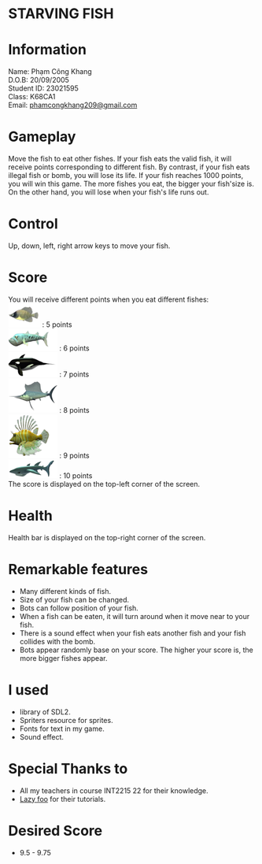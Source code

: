 #                                              STARVING FISH

# Information

  Name: Phạm Công Khang  
  D.O.B: 20/09/2005  
  Student ID: 23021595  
  Class: K68CA1  
  Email: phamcongkhang209@gmail.com  

# Gameplay

Move the fish to eat other fishes. If your fish eats the valid fish, it will receive points corresponding to different fish. By contrast, if your fish eats illegal fish or bomb, you will lose its life. If your fish reaches 1000 points, you will win this game. The more fishes you eat, the bigger your fish'size is. On the other hand, you will lose when your fish's life runs out.

# Control

Up, down, left, right arrow keys to move your fish.

# Score

You will receive different points when you eat different fishes:   
![alt](https://github.com/kxuff/Starving-Fish/blob/main/image/MinnowImage.png) : 5 points  
![alt](https://github.com/kxuff/Starving-Fish/blob/main/image/BarraImage.png) : 6 points  
![alt](https://github.com/kxuff/Starving-Fish/blob/main/image/OrcaImage.png) : 7 points  
![alt](https://github.com/kxuff/Starving-Fish/blob/main/image/MarlinImage.png) : 8 points  
![alt](https://github.com/kxuff/Starving-Fish/blob/main/image/LionfishImage.png) : 9 points  
![alt](https://github.com/kxuff/Starving-Fish/blob/main/image/SharkImage.png) : 10 points  
The score is displayed on the top-left corner of the screen.    

# Health

Health bar is displayed on the top-right corner of the screen.  

# Remarkable features

- Many different kinds of fish.  
- Size of your fish can be changed.  
- Bots can follow position of your fish.
- When a fish can be eaten, it will turn around when it move near to your fish.
- There is a sound effect when your fish eats another fish and your fish collides with the bomb.
- Bots appear randomly base on your score. The higher your score is, the more bigger fishes appear.

# I used

- library of SDL2.  
- Spriters resource for sprites.  
- Fonts for text in my game.  
- Sound effect.  

# Special Thanks to

- All my teachers in course INT2215 22 for their knowledge.
- [Lazy foo](https://lazyfoo.net/tutorials/SDL/) for their tutorials.

# Desired Score
- 9.5 - 9.75

